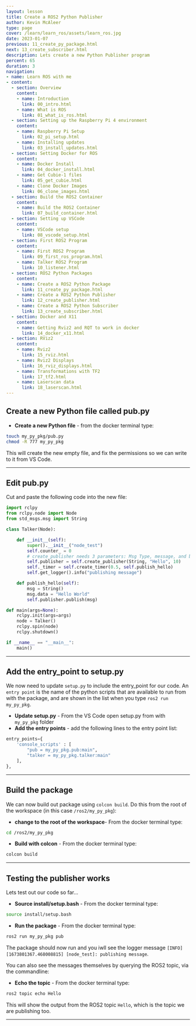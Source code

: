 ```yaml
---
layout: lesson
title: Create a ROS2 Python Publisher
author: Kevin McAleer
type: page
cover: /learn/learn_ros/assets/learn_ros.jpg
date: 2023-01-07
previous: 11_create_py_package.html
next: 13_create_subscriber.html
description: Lets create a new Python Publisher program
percent: 65
duration: 3
navigation:
- name: Learn ROS with me
- content:
  - section: Overview
    content:
    - name: Introduction
      link: 00_intro.html
    - name: What is ROS
      link: 01_what_is_ros.html
  - section: Setting up the Raspberry Pi 4 environment
    content:
    - name: Raspberry Pi Setup
      link: 02_pi_setup.html
    - name: Installing updates
      link: 03_install_updates.html
  - section: Setting Docker for ROS
    content:
    - name: Docker Install
      link: 04_docker_install.html
    - name: Get Cubie-1 files
      link: 05_get_cubie.html
    - name: Clone Docker Images
      link: 06_clone_images.html
  - section: Build the ROS2 Container
    content:
    - name: Build the ROS2 Container
      link: 07_build_container.html
  - section: Setting up VSCode
    content:
    - name: VSCode setup
      link: 08_vscode_setup.html
  - section: First ROS2 Program
    content:
    - name: First ROS2 Program
      link: 09_first_ros_program.html
    - name: Talker ROS2 Program
      link: 10_listener.html
  - section: ROS2 Python Packages
    content:
    - name: Create a ROS2 Python Package
      link: 11_create_py_package.html
    - name: Create a ROS2 Python Publisher
      link: 12_create_publisher.html
    - name: Create a ROS2 Python Subscriber
      link: 13_create_subscriber.html
  - section: Docker and X11
    content:
    - name: Getting Rviz2 and RQT to work in docker
      link: 14_docker_x11.html
  - section: RViz2
    content:
    - name: Rviz2
      link: 15_rviz.html
    - name: Rviz2 Displays
      link: 16_rviz_displays.html
    - name: Transformations with TF2
      link: 17_tf2.html
    - name: Laserscan data
      link: 18_laserscan.html
---
```



## Create a new Python file called pub.py

* **Create a new Python file** - from the docker terminal type:

```bash
touch my_py_pkg/pub.py
chmod -R 777 my_py_pkg
```

This will create the new empty file, and fix the permissions so we can write to it from VS Code.

---

## Edit pub.py

Cut and paste the following code into the new file:

```python
import rclpy
from rclpy.node import Node
from std_msgs.msg import String

class Talker(Node):

    def __init__(self):
        super().__init__("node_test")
        self.counter_ = 0
        # create_publisher needs 3 parameters: Msg Type, message, and buffer size
        self.publisher = self.create_publisher(String, "Hello", 10)
        self._timer = self.create_timer(0.5, self.publish_hello)
        self.get_logger().info("publishing message")

    def publish_hello(self):
        msg = String()
        msg.data = "Hello World"
        self.publisher.publish(msg)

def main(args=None):
    rclpy.init(args=args)
    node = Talker()
    rclpy.spin(node)
    rclpy.shutdown()

if __name__ == "__main__":
    main()
```

---

## Add the entry_point to setup.py

We now need to update `setup.py` to include the entry_point for our code. An `entry point` is the name of the python scripts that are available to run from with the package, and are shown in the list when you type `ros2 run my_py_pkg`.

* **Update setup.py** - From the VS Code open setup.py from with `my_py_pkg` folder
* **Add the entry points** - add the following lines to the entry point list:

```python
entry_points={
    'console_scripts' : [
        "pub = my_py_pkg.pub:main",
        "talker = my_py_pkg.talker:main"
    ],
},
```

---

## Build the package

We can now build out package using `colcon build`. Do this from the root of the workspace (in this case `/ros2/my_py_pkg`):

* **change to the root of the workspace**- From the docker terminal type:

```bash
cd /ros2/my_py_pkg
```

* **Build with colcon** - From the docker terminal type:

```bash
colcon build
```

---

## Testing the publisher works

Lets test out our code so far...

* **Source install/setup.bash** - From the docker terminal type:

``` bash
source install/setup.bash
```

* **Run the package** - From the docker terminal type:

``` bash
ros2 run my_py_pkg pub 
```

The package should now run and you iwll see the logger message `[INFO] [1673801367.468008815] [node_test]: publishing message`.

You can also see the messages themselves by querying the ROS2 topic, via the commandline:

* **Echo the topic** - From the docker terminal type:

``` bash
ros2 topic echo Hello
```

This will show the output from the ROS2 topic `Hello`, which is the topic we are publishing too.

---
